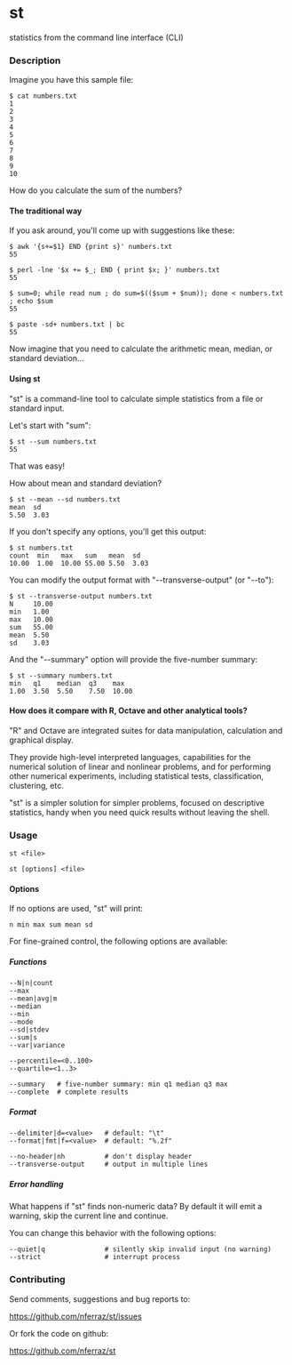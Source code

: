 st
==

statistics from the command line interface (CLI)

### Description

Imagine you have this sample file:

    $ cat numbers.txt
    1
    2
    3
    4
    5
    6
    7
    8
    9
    10

How do you calculate the sum of the numbers?

#### The traditional way

If you ask around, you'll come up with suggestions like these:

    $ awk '{s+=$1} END {print s}' numbers.txt
    55

    $ perl -lne '$x += $_; END { print $x; }' numbers.txt
    55

    $ sum=0; while read num ; do sum=$(($sum + $num)); done < numbers.txt ; echo $sum
    55

    $ paste -sd+ numbers.txt | bc
    55

Now imagine that you need to calculate the arithmetic mean, median,
or standard deviation...


#### Using st

"st" is a command-line tool to calculate simple statistics from a
file or standard input.

Let's start with "sum":

    $ st --sum numbers.txt
    55

That was easy!

How about mean and standard deviation?

    $ st --mean --sd numbers.txt
    mean  sd
    5.50  3.03

If you don't specify any options, you'll get this output:

    $ st numbers.txt
    count  min   max   sum   mean  sd
    10.00  1.00  10.00 55.00 5.50  3.03

You can modify the output format with "--transverse-output"  (or "--to"):

    $ st --transverse-output numbers.txt
    N     10.00
    min   1.00
    max   10.00
    sum   55.00
    mean  5.50
    sd    3.03

And the "--summary" option will provide the five-number summary:

    $ st --summary numbers.txt
    min   q1    median  q3    max
    1.00  3.50  5.50    7.50  10.00


#### How does it compare with R, Octave and other analytical tools?

"R" and Octave are integrated suites for data manipulation, calculation
and graphical display.

They provide high-level interpreted languages, capabilities for the
numerical solution of linear and nonlinear problems, and for
performing other numerical experiments, including statistical tests,
classification, clustering, etc.

"st" is a simpler solution for simpler problems, focused on descriptive
statistics, handy when you need quick results without leaving the shell.


### Usage

    st <file>

    st [options] <file>

#### Options

If no options are used, "st" will print:

    n min max sum mean sd

For fine-grained control, the following options are available:

##### Functions

    --N|n|count
    --max
    --mean|avg|m
    --median
    --min
    --mode
    --sd|stdev
    --sum|s
    --var|variance

    --percentile=<0..100>
    --quartile=<1..3>

    --summary   # five-number summary: min q1 median q3 max
    --complete  # complete results

##### Format

    --delimiter|d=<value>   # default: "\t"
    --format|fmt|f=<value>  # default: "%.2f"

    --no-header|nh          # don't display header
    --transverse-output     # output in multiple lines

##### Error handling

What happens if "st" finds non-numeric data? By default it will
emit a warning, skip the current line and continue.

You can change this behavior with the following options:

    --quiet|q               # silently skip invalid input (no warning)
    --strict                # interrupt process

### Contributing

Send comments, suggestions and bug reports to:

https://github.com/nferraz/st/issues

Or fork the code on github:

https://github.com/nferraz/st
